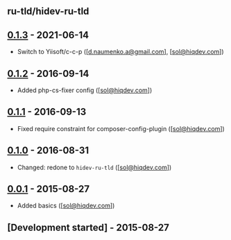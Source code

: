 ru-tld/hidev-ru-tld
-------------------

## [0.1.3] - 2021-06-14

- Switch to Yiisoft/c-c-p ([d.naumenko.a@gmail.com], [sol@hiqdev.com])

## [0.1.2] - 2016-09-14

- Added php-cs-fixer config ([sol@hiqdev.com])

## [0.1.1] - 2016-09-13

- Fixed require constraint for composer-config-plugin ([sol@hiqdev.com])

## [0.1.0] - 2016-08-31

- Changed: redone to `hidev-ru-tld` ([sol@hiqdev.com])

## [0.0.1] - 2015-08-27

- Added basics ([sol@hiqdev.com])

## [Development started] - 2015-08-27

[Under development]: https://github.com/ru-tld/hidev-ru-tld/compare/0.1.2...HEAD
[0.1.2]: https://github.com/ru-tld/hidev-ru-tld/compare/0.1.1...0.1.2
[0.1.1]: https://github.com/ru-tld/hidev-ru-tld/compare/0.1.0...0.1.1
[0.1.0]: https://github.com/ru-tld/hidev-ru-tld/compare/0.0.1...0.1.0
[0.0.1]: https://github.com/ru-tld/hidev-ru-tld/releases/tag/0.0.1
[0.1.3]: https://github.com/ru-tld/hidev-ru-tld/compare/0.1.2...0.1.3
